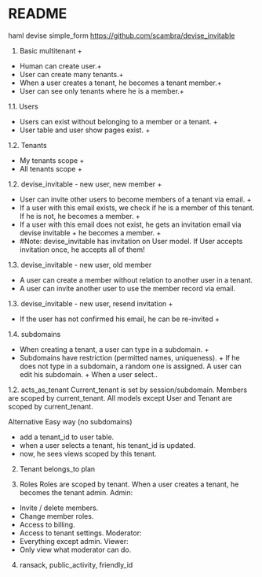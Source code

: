 # README

haml
devise
simple_form
https://github.com/scambra/devise_invitable

1. Basic multitenant +
* Human can create user.+
* User can create many tenants.+
* When a user creates a tenant, he becomes a tenant member.+
* User can see only tenants where he is a member.+

1.1. Users
* Users can exist without belonging to a member or a tenant. +
* User table and user show pages exist. +

1.2. Tenants
* My tenants scope +
* All tenants scope +

1.2. devise_invitable - new user, new member +
* User can invite other users to become members of a tenant via email. +
* If a user with this email exists, we check if he is a member of this tenant. If he is not, he becomes a member. +
* If a user with this email does not exist, he gets an invitation email via devise invitable + he becomes a member. +
* #Note: devise_invitable has invitation on User model. If User accepts invitation once, he accepts all of them!

1.3. devise_invitable - new user, old member
* A user can create a member without relation to another user in a tenant.
* A user can invite another user to use the member record via email.

1.3. devise_invitable - new user, resend invitation +
* If the user has not confirmed his email, he can be re-invited +

1.4. subdomains
* When creating a tenant, a user can type in a subdomain. +
* Subdomains have restriction (permitted names, uniqueness). +
If he does not type in a subdomain, a random one is assigned.
A user can edit his subdomain. +
When a user select..

1.2. acts_as_tenant
Current_tenant is set by session/subdomain.
Members are scoped by current_tenant.
All models except User and Tenant are scoped by current_tenant.

Alternative Easy way (no subdomains)
* add a tenant_id to user table.
* when a user selects a tenant, his tenant_id is updated.
* now, he sees views scoped by this tenant.

2. Tenant belongs_to plan

3. Roles
Roles are scoped by tenant.
When a user creates a tenant, he becomes the tenant admin.
Admin:
* Invite / delete members.
* Change member roles.
* Access to billing.
* Access to tenant settings.
Moderator:
* Everything except admin.
Viewer:
* Only view what moderator can do.

4. ransack, public_activity, friendly_id